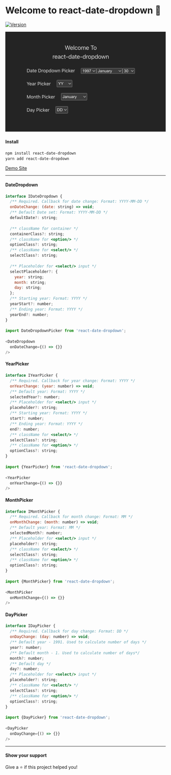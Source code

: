 # Welcome to react-date-dropdown 👋

[![Version](https://img.shields.io/npm/v/react-date-dropdown.svg)](https://www.npmjs.com/package/react-date-dropdown)

![Image](screenshot.png)

#### Install

```sh
npm install react-date-dropdown
yarn add react-date-dropdown
```
[Demo Site](https://react-date-dropdown.vercel.app/?path=/docs/introduction--docs)

---

#### DateDropdown
```js
interface IDateDropdown {
  /** Required. Callback for date change: Format: YYYY-MM-DD */
  onDateChange: (date: string) => void;
  /** Default Date set: Format: YYYY-MM-DD */
  defaultDate?: string;

  /** className for container */
  containerClass?: string;
  /** className for <option/> */
  optionClass?: string;
  /** className for <select/> */
  selectClass?: string;

  /** Placeholder for <select/> input */
  selectPlaceholder?: {
    year: string;
    month: string;
    day: string;
  };
  /** Starting year: Format: YYYY */
  yearStart?: number;
  /** Ending year: Format: YYYY */
  yearEnd?: number;
}

import DateDropdownPicker from 'react-date-dropdown';

<DateDropdown
  onDateChange={() => {}}
/>
```
#### YearPicker
```js
interface IYearPicker {
  /** Required. Callback for year change: Format: YYYY */
  onYearChange: (year: number) => void;
  /** Default year: Format: YYYY */
  selectedYear?: number;
  /** Placeholder for <select/> input */
  placeholder?: string;
  /** Starting year: Format: YYYY */
  start?: number;
  /** Ending year: Format: YYYY */
  end?: number;
  /** className for <select/> */
  selectClass?: string;
  /** className for <option/> */
  optionClass?: string;
}

import {YearPicker} from 'react-date-dropdown';

<YearPicker
  onYearChange={() => {}}
/>
```

#### MonthPicker
```js
interface IMonthPicker {
  /** Required. Callback for month change: Format: MM */
  onMonthChange: (month: number) => void;
  /** Default year: Format: MM */
  selectedMonth?: number;
  /** Placeholder for <select/> input */
  placeholder?: string;
  /** className for <select/> */
  selectClass?: string;
  /** className for <option/> */
  optionClass?: string;
}

import {MonthPicker} from 'react-date-dropdown';

<MonthPicker
  onMonthChange={() => {}}
/>
```

#### DayPicker
```js
interface IDayPicker {
  /** Required. Callback for day change: Format: DD */
  onDayChange: (day: number) => void;
  /** Default year - 1991. Used to calculate number of days */
  year?: number;
  /** Default month - 1. Used to calculate number of days*/
  month?: number;
  /** Default day */
  day?: number;
  /** Placeholder for <select/> input */
  placeholder?: string;
  /** className for <select/> */
  selectClass?: string;
  /** className for <option/> */
  optionClass?: string;
}

import {DayPicker} from 'react-date-dropdown';

<DayPicker
  onDayChange={() => {}}
/>
```
---
#### Show your support

Give a ⭐️ if this project helped you!
